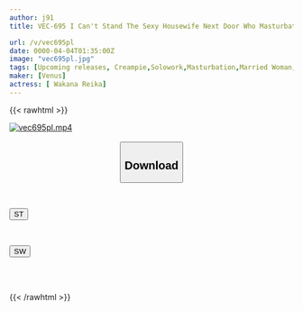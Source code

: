 ```yaml
---
author: j91
title: VEC-695 I Can't Stand The Sexy Housewife Next Door Who Masturbates Every Day. Rationality Is Blown Away And Lust Is Unstoppable In This Intense Ecstasy Sex. Reika Wakana

url: /v/vec695pl
date: 0000-04-04T01:35:00Z
image: "vec695pl.jpg"
tags: [Upcoming releases, Creampie,Solowork,Masturbation,Married Woman,Nasty, Hardcore,Mature Woman	]
maker: [Venus]
actress: [ Wakana Reika]
---
```



{{< rawhtml >}}

<div class="video" data-videoid="pending_link.html">
    <a href="javascript:;">
        <img src="/v/vec695pl/vec695pl.jpg" width="WIDTH" height="HEIGHT" alt="vec695pl.mp4" loading="lazy">
    </a>
</div>

<script type="text/javascript" src="https://j91.asia/asset/on-demand-pend.js"></script>

<br>
  <link rel="stylesheet" href="https://j91.asia/asset/bs5.css">
  
  <center>
  <button class="btn btn-primary" type="button" data-bs-toggle="collapse" data-bs-target=".multi-collapse" aria-expanded="false" aria-controls="multiCollapseExample1 multiCollapseExample2"><h2>Download</h2></button></center>
</p>
<div class="row">
  <div class="col">
    <div class="collapse multi-collapse" id="multiCollapseExample1">
      <div class="card card-body">
	      	      <br>
<div class="buttons">  
<p><a href="https://j91.asia/pending_link.html" target="_blank"><button class="btn-hover color-3"><i class="fa fa-download"></i> ST</button></a></p></div>
    </div>
  </div>
</div>
  <div class="col">
    <div class="collapse multi-collapse" id="multiCollapseExample2">
      <div class="card card-body">
	      <br>
<div class="buttons">
<p><a href="https://j91.asia/pending_link.html" target="_blank"><button class="btn-hover color-2"><i class="fa fa-download"></i> SW</button></a></p></div>
<br><br>
      </div>
    </div>
  </div>
</div>

{{< /rawhtml >}}